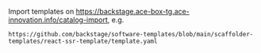 Import templates on https://backstage.ace-box-tg.ace-innovation.info/catalog-import, e.g. 

```
https://github.com/backstage/software-templates/blob/main/scaffolder-templates/react-ssr-template/template.yaml
```
